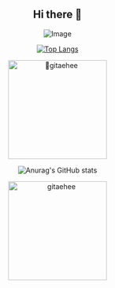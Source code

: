 <h2 align="center">Hi there 👋</h2>

<!--
**gitaehee/gitaehee** is a ✨ _special_ ✨ repository because its `README.md` (this file) appears on your GitHub profile.

Here are some ideas to get you started:

- 🔭 I’m currently working on ...
- 🌱 I’m currently learning ...
- 👯 I’m looking to collaborate on ...
- 🤔 I’m looking for help with ...
- 💬 Ask me about ...
- 📫 How to reach me: ...
- 😄 Pronouns: ...
- ⚡ Fun fact: ...
-->

<div align="center">

![Image](https://github.com/user-attachments/assets/e3d399af-ae2c-41ad-9512-0b851f72a460)

[![Top Langs](https://github-readme-stats.vercel.app/api/top-langs/?username=delay-100&layout=compact)](https://github.com/gitaehee/github-readme-stats)

<p><img height="200" src="http://github-profile-summary-cards.vercel.app/api/cards/most-commit-language?username=gitaehee&theme=2077&exclude=html" alt="gitaehee" /></p>

![Anurag's GitHub stats](https://github-readme-stats.vercel.app/api?username=gitaehee&show_icons=true&theme=radical)

<p><img height="200" src="http://mazassumnida.wtf/api/generate_badge?boj=ehhee" alt="gitaehee" /></p>

</div>
